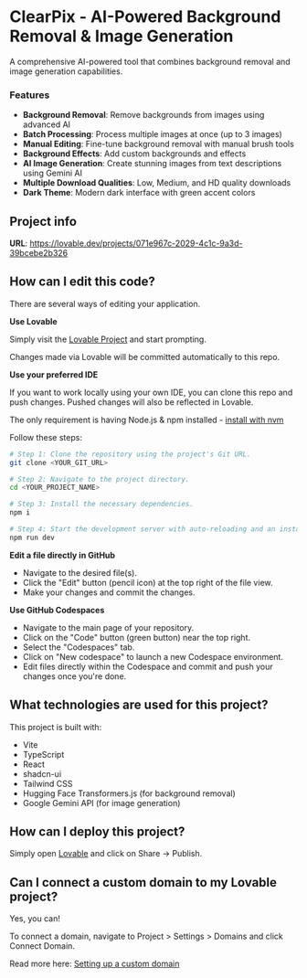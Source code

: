# ClearPix - AI-Powered Background Removal & Image Generation

A comprehensive AI-powered tool that combines background removal and image generation capabilities.

### Features

- **Background Removal**: Remove backgrounds from images using advanced AI
- **Batch Processing**: Process multiple images at once (up to 3 images)
- **Manual Editing**: Fine-tune background removal with manual brush tools
- **Background Effects**: Add custom backgrounds and effects
- **AI Image Generation**: Create stunning images from text descriptions using Gemini AI
- **Multiple Download Qualities**: Low, Medium, and HD quality downloads
- **Dark Theme**: Modern dark interface with green accent colors

## Project info

**URL**: https://lovable.dev/projects/071e967c-2029-4c1c-9a3d-39bcebe2b326

## How can I edit this code?

There are several ways of editing your application.

**Use Lovable**

Simply visit the [Lovable Project](https://lovable.dev/projects/071e967c-2029-4c1c-9a3d-39bcebe2b326) and start prompting.

Changes made via Lovable will be committed automatically to this repo.

**Use your preferred IDE**

If you want to work locally using your own IDE, you can clone this repo and push changes. Pushed changes will also be reflected in Lovable.

The only requirement is having Node.js & npm installed - [install with nvm](https://github.com/nvm-sh/nvm#installing-and-updating)

Follow these steps:

```sh
# Step 1: Clone the repository using the project's Git URL.
git clone <YOUR_GIT_URL>

# Step 2: Navigate to the project directory.
cd <YOUR_PROJECT_NAME>

# Step 3: Install the necessary dependencies.
npm i

# Step 4: Start the development server with auto-reloading and an instant preview.
npm run dev
```

**Edit a file directly in GitHub**

- Navigate to the desired file(s).
- Click the "Edit" button (pencil icon) at the top right of the file view.
- Make your changes and commit the changes.

**Use GitHub Codespaces**

- Navigate to the main page of your repository.
- Click on the "Code" button (green button) near the top right.
- Select the "Codespaces" tab.
- Click on "New codespace" to launch a new Codespace environment.
- Edit files directly within the Codespace and commit and push your changes once you're done.

## What technologies are used for this project?

This project is built with:

- Vite
- TypeScript
- React
- shadcn-ui
- Tailwind CSS
- Hugging Face Transformers.js (for background removal)
- Google Gemini API (for image generation)

## How can I deploy this project?

Simply open [Lovable](https://lovable.dev/projects/071e967c-2029-4c1c-9a3d-39bcebe2b326) and click on Share -> Publish.

## Can I connect a custom domain to my Lovable project?

Yes, you can!

To connect a domain, navigate to Project > Settings > Domains and click Connect Domain.

Read more here: [Setting up a custom domain](https://docs.lovable.dev/tips-tricks/custom-domain#step-by-step-guide)
